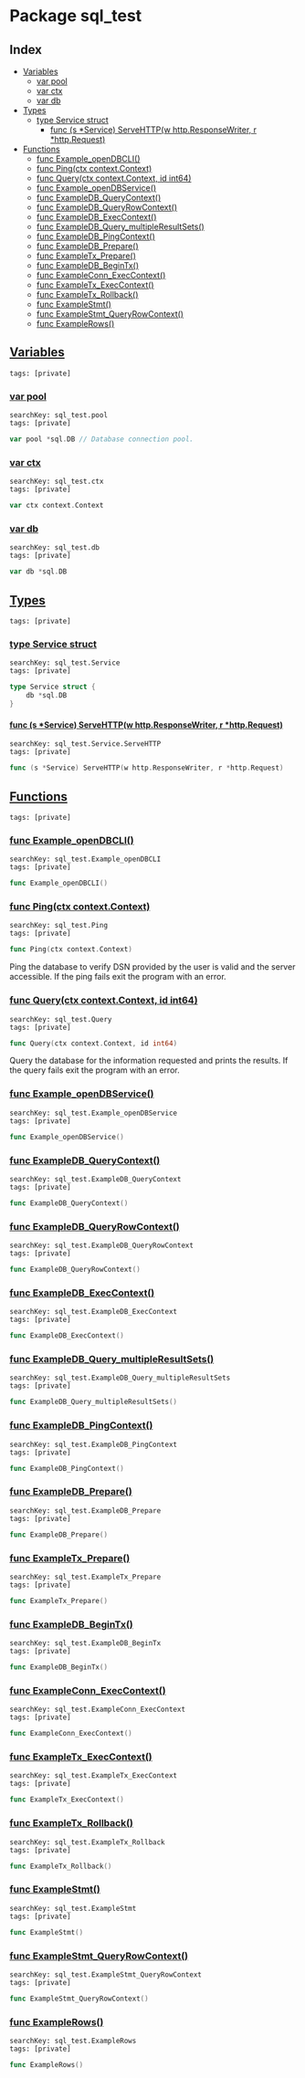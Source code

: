 # Package sql_test

## Index

* [Variables](#var)
    * [var pool](#pool)
    * [var ctx](#ctx)
    * [var db](#db)
* [Types](#type)
    * [type Service struct](#Service)
        * [func (s *Service) ServeHTTP(w http.ResponseWriter, r *http.Request)](#Service.ServeHTTP)
* [Functions](#func)
    * [func Example_openDBCLI()](#Example_openDBCLI)
    * [func Ping(ctx context.Context)](#Ping)
    * [func Query(ctx context.Context, id int64)](#Query)
    * [func Example_openDBService()](#Example_openDBService)
    * [func ExampleDB_QueryContext()](#ExampleDB_QueryContext)
    * [func ExampleDB_QueryRowContext()](#ExampleDB_QueryRowContext)
    * [func ExampleDB_ExecContext()](#ExampleDB_ExecContext)
    * [func ExampleDB_Query_multipleResultSets()](#ExampleDB_Query_multipleResultSets)
    * [func ExampleDB_PingContext()](#ExampleDB_PingContext)
    * [func ExampleDB_Prepare()](#ExampleDB_Prepare)
    * [func ExampleTx_Prepare()](#ExampleTx_Prepare)
    * [func ExampleDB_BeginTx()](#ExampleDB_BeginTx)
    * [func ExampleConn_ExecContext()](#ExampleConn_ExecContext)
    * [func ExampleTx_ExecContext()](#ExampleTx_ExecContext)
    * [func ExampleTx_Rollback()](#ExampleTx_Rollback)
    * [func ExampleStmt()](#ExampleStmt)
    * [func ExampleStmt_QueryRowContext()](#ExampleStmt_QueryRowContext)
    * [func ExampleRows()](#ExampleRows)


## <a id="var" href="#var">Variables</a>

```
tags: [private]
```

### <a id="pool" href="#pool">var pool</a>

```
searchKey: sql_test.pool
tags: [private]
```

```Go
var pool *sql.DB // Database connection pool.

```

### <a id="ctx" href="#ctx">var ctx</a>

```
searchKey: sql_test.ctx
tags: [private]
```

```Go
var ctx context.Context
```

### <a id="db" href="#db">var db</a>

```
searchKey: sql_test.db
tags: [private]
```

```Go
var db *sql.DB
```

## <a id="type" href="#type">Types</a>

```
tags: [private]
```

### <a id="Service" href="#Service">type Service struct</a>

```
searchKey: sql_test.Service
tags: [private]
```

```Go
type Service struct {
	db *sql.DB
}
```

#### <a id="Service.ServeHTTP" href="#Service.ServeHTTP">func (s *Service) ServeHTTP(w http.ResponseWriter, r *http.Request)</a>

```
searchKey: sql_test.Service.ServeHTTP
tags: [private]
```

```Go
func (s *Service) ServeHTTP(w http.ResponseWriter, r *http.Request)
```

## <a id="func" href="#func">Functions</a>

```
tags: [private]
```

### <a id="Example_openDBCLI" href="#Example_openDBCLI">func Example_openDBCLI()</a>

```
searchKey: sql_test.Example_openDBCLI
tags: [private]
```

```Go
func Example_openDBCLI()
```

### <a id="Ping" href="#Ping">func Ping(ctx context.Context)</a>

```
searchKey: sql_test.Ping
tags: [private]
```

```Go
func Ping(ctx context.Context)
```

Ping the database to verify DSN provided by the user is valid and the server accessible. If the ping fails exit the program with an error. 

### <a id="Query" href="#Query">func Query(ctx context.Context, id int64)</a>

```
searchKey: sql_test.Query
tags: [private]
```

```Go
func Query(ctx context.Context, id int64)
```

Query the database for the information requested and prints the results. If the query fails exit the program with an error. 

### <a id="Example_openDBService" href="#Example_openDBService">func Example_openDBService()</a>

```
searchKey: sql_test.Example_openDBService
tags: [private]
```

```Go
func Example_openDBService()
```

### <a id="ExampleDB_QueryContext" href="#ExampleDB_QueryContext">func ExampleDB_QueryContext()</a>

```
searchKey: sql_test.ExampleDB_QueryContext
tags: [private]
```

```Go
func ExampleDB_QueryContext()
```

### <a id="ExampleDB_QueryRowContext" href="#ExampleDB_QueryRowContext">func ExampleDB_QueryRowContext()</a>

```
searchKey: sql_test.ExampleDB_QueryRowContext
tags: [private]
```

```Go
func ExampleDB_QueryRowContext()
```

### <a id="ExampleDB_ExecContext" href="#ExampleDB_ExecContext">func ExampleDB_ExecContext()</a>

```
searchKey: sql_test.ExampleDB_ExecContext
tags: [private]
```

```Go
func ExampleDB_ExecContext()
```

### <a id="ExampleDB_Query_multipleResultSets" href="#ExampleDB_Query_multipleResultSets">func ExampleDB_Query_multipleResultSets()</a>

```
searchKey: sql_test.ExampleDB_Query_multipleResultSets
tags: [private]
```

```Go
func ExampleDB_Query_multipleResultSets()
```

### <a id="ExampleDB_PingContext" href="#ExampleDB_PingContext">func ExampleDB_PingContext()</a>

```
searchKey: sql_test.ExampleDB_PingContext
tags: [private]
```

```Go
func ExampleDB_PingContext()
```

### <a id="ExampleDB_Prepare" href="#ExampleDB_Prepare">func ExampleDB_Prepare()</a>

```
searchKey: sql_test.ExampleDB_Prepare
tags: [private]
```

```Go
func ExampleDB_Prepare()
```

### <a id="ExampleTx_Prepare" href="#ExampleTx_Prepare">func ExampleTx_Prepare()</a>

```
searchKey: sql_test.ExampleTx_Prepare
tags: [private]
```

```Go
func ExampleTx_Prepare()
```

### <a id="ExampleDB_BeginTx" href="#ExampleDB_BeginTx">func ExampleDB_BeginTx()</a>

```
searchKey: sql_test.ExampleDB_BeginTx
tags: [private]
```

```Go
func ExampleDB_BeginTx()
```

### <a id="ExampleConn_ExecContext" href="#ExampleConn_ExecContext">func ExampleConn_ExecContext()</a>

```
searchKey: sql_test.ExampleConn_ExecContext
tags: [private]
```

```Go
func ExampleConn_ExecContext()
```

### <a id="ExampleTx_ExecContext" href="#ExampleTx_ExecContext">func ExampleTx_ExecContext()</a>

```
searchKey: sql_test.ExampleTx_ExecContext
tags: [private]
```

```Go
func ExampleTx_ExecContext()
```

### <a id="ExampleTx_Rollback" href="#ExampleTx_Rollback">func ExampleTx_Rollback()</a>

```
searchKey: sql_test.ExampleTx_Rollback
tags: [private]
```

```Go
func ExampleTx_Rollback()
```

### <a id="ExampleStmt" href="#ExampleStmt">func ExampleStmt()</a>

```
searchKey: sql_test.ExampleStmt
tags: [private]
```

```Go
func ExampleStmt()
```

### <a id="ExampleStmt_QueryRowContext" href="#ExampleStmt_QueryRowContext">func ExampleStmt_QueryRowContext()</a>

```
searchKey: sql_test.ExampleStmt_QueryRowContext
tags: [private]
```

```Go
func ExampleStmt_QueryRowContext()
```

### <a id="ExampleRows" href="#ExampleRows">func ExampleRows()</a>

```
searchKey: sql_test.ExampleRows
tags: [private]
```

```Go
func ExampleRows()
```


